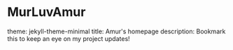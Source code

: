 # MurLuvAmur
theme: jekyll-theme-minimal
title: Amur's homepage
description: Bookmark this to keep an eye on my project updates!
